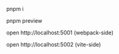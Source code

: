 pnpm i

pnpm preview

open http://localhost:5001 (webpack-side)

open http://localhost:5002 (vite-side)

